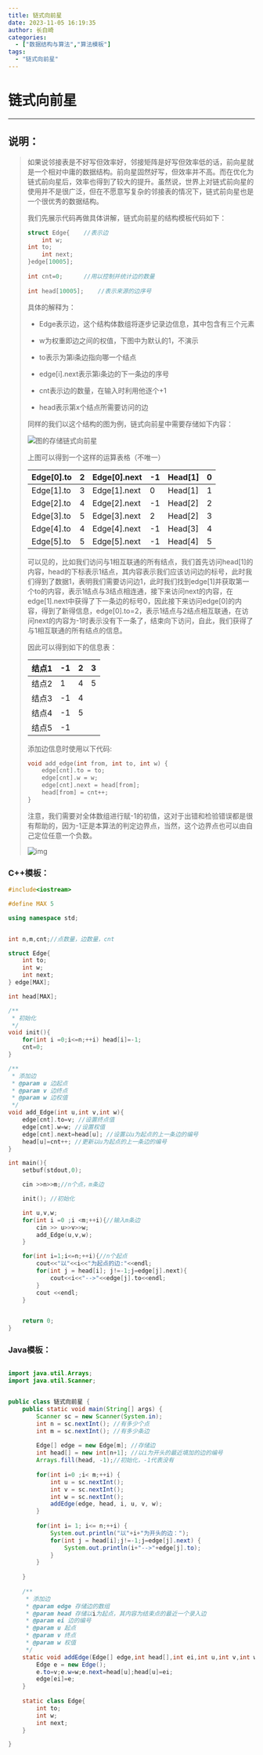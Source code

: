 ```yaml
---
title: 链式向前星
date: 2023-11-05 16:19:35
author: 长白崎
categories:
  - ["数据结构与算法","算法模板"]
tags:
  - "链式向前星"
---
```




# 链式向前星

---

## 说明：

> 如果说邻接表是不好写但效率好，邻接矩阵是好写但效率低的话，前向星就是一个相对中庸的数据结构。前向星固然好写，但效率并不高。而在优化为链式前向星后，效率也得到了较大的提升。虽然说，世界上对链式前向星的使用并不是很广泛，但在不愿意写复杂的邻接表的情况下，链式前向星也是一个很优秀的数据结构。 
>
> 我们先展示代码再做具体讲解，链式向前星的结构模板代码如下：
>
> ```c++
> struct Edge{    //表示边
>     int w;
> int to;
>     int next;
> }edge[10005];
>   
> int cnt=0;      //用以控制并统计边的数量
>   
> int head[10005];    //表示来源的边序号
> ```
>
> 具体的解释为：
>
> * Edge表示边，这个结构体数组将逐步记录边信息，其中包含有三个元素
>
> * w为权重即边之间的权值，下图中为默认的1，不演示
>
> * to表示为第i条边指向哪一个结点
>
> * edge[i].next表示第i条边的下一条边的序号
>
> * cnt表示边的数量，在输入时利用他逐个+1
>
> * head表示第x个结点所需要访问的边
>
> 同样的我们以这个结构的图为例，链式向前星中需要存储如下内容：
>
> ![图的存储链式向前星](./链式向前星/images/1576070705244555.png)
>
> 上图可以得到一个这样的运算表格（不唯一）
>
> | Edge[0].to | 2    | Edge[0].next | -1   | Head[1] | 0    |
> | ---------- | ---- | ------------ | ---- | ------- | ---- |
> | Edge[1].to | 3    | Edge[1].next | 0    | Head[1] | 1    |
> | Edge[2].to | 4    | Edge[2].next | -1   | Head[2] | 2    |
> | Edge[3].to | 5    | Edge[3].next | 2    | Head[2] | 3    |
> | Edge[4].to | 4    | Edge[4].next | -1   | Head[3] | 4    |
> | Edge[5].to | 5    | Edge[5].next | -1   | Head[4] | 5    |
>
> 可以见的，比如我们访问与1相互联通的所有结点，我们首先访问head[1]的内容，head的下标表示1结点，其内容表示我们应该访问边的标号，此时我们得到了数据1，表明我们需要访问边1，此时我们找到edge[1]并获取第一个to的内容，表示1结点与3结点相连通，接下来访问next的内容，在edge[1].next中获得了下一条边的标号0，因此接下来访问edge[0]的内容，得到了新得信息，edge[0].to=2，表示1结点与2结点相互联通，在访问next的内容为-1时表示没有下一条了，结束向下访问，自此，我们获得了与1相互联通的所有结点的信息。
>
> 因此可以得到如下的信息表：
>
> | 结点1 | -1   | 2    | 3    |
> | ----- | ---- | ---- | ---- |
> | 结点2 | 1    | 4    | 5    |
> | 结点3 | -1   | 4    |      |
> | 结点4 | -1   | 5    |      |
> | 结点5 | -1   |      |      |
>
> 添加边信息时使用以下代码:
>
> ```c++
> void add_edge(int from, int to, int w) {
>     edge[cnt].to = to;
>     edge[cnt].w = w;
>     edge[cnt].next = head[from];
>     head[from] = cnt++;
> }
> ```
>
> 注意，我们需要对全体数组进行赋-1的初值，这对于出错和检验错误都是很有帮助的，因为-1正是本算法的判定边界点，当然，这个边界点也可以由自己定位任意一个负数。
>
> ![img](./链式向前星/images/v2-e4d36f5057745f83030a98407a3160a9_720w.png)

###  C++模板：

```c++
#include<iostream>

#define MAX 5

using namespace std;


int n,m,cnt;//点数量，边数量，cnt

struct Edge{
    int to;
    int w;
    int next;
} edge[MAX];

int head[MAX];

/**
 * 初始化
 */
void init(){
    for(int i =0;i<=n;++i) head[i]=-1;
    cnt=0;
}

/**
 * 添加边
 * @param u 边起点
 * @param v 边终点
 * @param w 边权值
 */
void add_Edge(int u,int v,int w){
    edge[cnt].to=v; //设置终点值
    edge[cnt].w=w; //设置权值
    edge[cnt].next=head[u]; //设置以u为起点的上一条边的编号
    head[u]=cnt++; //更新以u为起点的上一条边的编号
}

int main(){
    setbuf(stdout,0);

    cin >>n>>m;//n个点，m条边

    init(); //初始化

    int u,v,w;
    for(int i =0 ;i <m;++i){//输入m条边
        cin >> u>>v>>w;
        add_Edge(u,v,w);
    }

    for(int i=1;i<=n;++i){//n个起点
        cout<<"以"<<i<<"为起点的边:"<<endl;
        for(int j = head[i]; j!=-1;j=edge[j].next){
            cout<<i<<"-->"<<edge[j].to<<endl;
        }
        cout <<endl;
    }


    return 0;
}
```



### Java模板：

```java

import java.util.Arrays;
import java.util.Scanner;


public class 链式向前星 {
	public static void main(String[] args) {
		Scanner sc = new Scanner(System.in);
		int n = sc.nextInt(); //有多少个点
		int m = sc.nextInt(); //有多少条边
		
		Edge[] edge = new Edge[m]; //存储边
		int head[] = new int[n+1]; //以i为开头的最近填加的边的编号
		Arrays.fill(head, -1);//初始化，-1代表没有
		
		for(int i=0 ;i< m;++i) {
			int u = sc.nextInt();
			int v = sc.nextInt();
			int w = sc.nextInt();
			addEdge(edge, head, i, u, v, w);
		}
		
		for(int i= 1; i<= n;++i) {
			System.out.println("以"+i+"为开头的边：");
			for(int j = head[i];j!=-1;j=edge[j].next) {
				System.out.println(i+"-->"+edge[j].to);
			}
		}
		
	}
	
	/**
	 * 添加边
	 * @param edge 存储边的数组
	 * @param head 存储以i为起点，其内容为结束点的最近一个录入边
	 * @param ei 边的编号
	 * @param u 起点
	 * @param v 终点
	 * @param w 权值
	 */
	static void addEdge(Edge[] edge,int head[],int ei,int u,int v,int w) {
		Edge e = new Edge();
		e.to=v;e.w=w;e.next=head[u];head[u]=ei;
		edge[ei]=e;
	}
	
	static class Edge{
		int to;
		int w;
		int next;
	}

}
```

